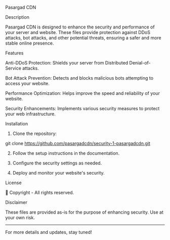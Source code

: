 Pasargad CDN

Description

Pasargad CDN is designed to enhance the security and performance of your server and website. These files provide protection against DDoS attacks, bot attacks, and other potential threats, ensuring a safer and more stable online presence.

Features

Anti-DDoS Protection: Shields your server from Distributed Denial-of-Service attacks.

Bot Attack Prevention: Detects and blocks malicious bots attempting to access your website.

Performance Optimization: Helps improve the speed and reliability of your website.

Security Enhancements: Implements various security measures to protect your web infrastructure.


Installation

1. Clone the repository:

git clone https://github.com/pasargadcdn/security-1-pasargadcdn.git


2. Follow the setup instructions in the documentation.


3. Configure the security settings as needed.


4. Deploy and monitor your website's security.



License

🚫 Copyright - All rights reserved.

Disclaimer

These files are provided as-is for the purpose of enhancing security. Use at your own risk.


---

For more details and updates, stay tuned!

